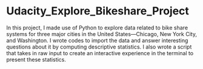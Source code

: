 # Udacity_Explore_Bikeshare_Project
In this project, I made use of Python to explore data related to bike share systems for three major cities in the United States—Chicago, New York City, and Washington. 
I wrote codes to import the data and answer interesting questions about it by computing descriptive statistics. 
I also wrote a script that takes in raw input to create an interactive experience in the terminal to present these statistics.
